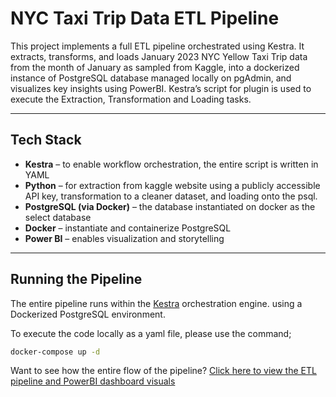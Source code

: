 # NYC Taxi Trip Data ETL Pipeline

This project implements a full ETL pipeline orchestrated using Kestra. It extracts, transforms, and loads January 2023 NYC Yellow Taxi Trip data from the month of January as sampled from Kaggle, into a dockerized instance of PostgreSQL database managed locally on pgAdmin, and visualizes key insights using PowerBI. Kestra’s script for plugin is used to execute the Extraction, Transformation and Loading tasks.

----------------------------------------------------------------------------------------------------------

## Tech Stack

- **Kestra** – to enable workflow orchestration, the entire script is written in YAML
- **Python** – for extraction from kaggle website using a publicly accessible API key, transformation to a cleaner dataset, and loading onto the psql.
- **PostgreSQL (via Docker)** – the database instantiated on docker as the select database
- **Docker** – instantiate and containerize PostgreSQL
- **Power BI** – enables visualization and storytelling

----------------------------------------------------------------------------------------------------------

## Running the Pipeline

The entire pipeline runs within the [Kestra](https://kestra.io/) orchestration engine. using a Dockerized PostgreSQL environment.

To execute the code locally as a yaml file, please use the command;
```bash
docker-compose up -d
```

Want to see how the entire flow of the pipeline? 
[Click here to view the ETL pipeline and PowerBI dashboard visuals](./documentation/screenshots.md)
